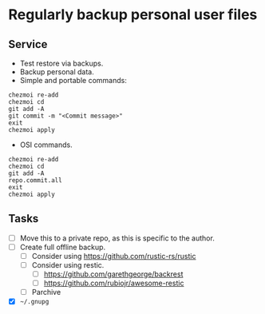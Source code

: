# Regularly backup personal user files
## Service
* Test restore via backups.
* Backup personal data.
* Simple and portable commands:
```
chezmoi re-add
chezmoi cd
git add -A
git commit -m "<Commit message>"
exit
chezmoi apply
```
* OSI commands.
```
chezmoi re-add
chezmoi cd
git add -A
repo.commit.all
exit
chezmoi apply
```
## Tasks
* [ ] Move this to a private repo, as this is specific to the author.
* [ ] Create full offline backup.
    * [ ] Consider using https://github.com/rustic-rs/rustic
    * [ ] Consider using restic.
        * [ ] https://github.com/garethgeorge/backrest
        * [ ] https://github.com/rubiojr/awesome-restic
    * [ ] Parchive 
* [x] `~/.gnupg`
